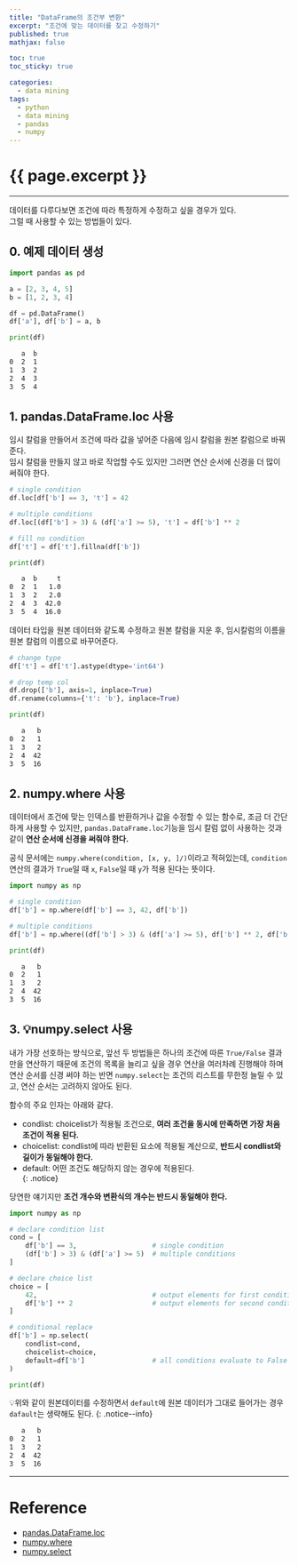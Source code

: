 ```yaml
---
title: "DataFrame의 조건부 변환"
excerpt: "조건에 맞는 데이터를 찾고 수정하기"
published: true
mathjax: false

toc: true
toc_sticky: true

categories:
  - data mining
tags:
  - python
  - data mining
  - pandas
  - numpy
---
```

# {{ page.excerpt }}
---
데이터를 다루다보면 조건에 따라 특정하게 수정하고 싶을 경우가 있다.  
그럴 때 사용할 수 있는 방법들이 있다.  

## 0. 예제 데이터 생성
```python
import pandas as pd

a = [2, 3, 4, 5]
b = [1, 2, 3, 4]

df = pd.DataFrame()
df['a'], df['b'] = a, b

print(df)
```
```markdown
   a  b
0  2  1
1  3  2
2  4  3
3  5  4
```

## 1. pandas.DataFrame.loc 사용
임시 칼럼을 만들어서 조건에 따라 값을 넣어준 다음에 임시 칼럼을 원본 칼럼으로 바꿔준다.  
임시 칼럼을 만들지 않고 바로 작업할 수도 있지만 그러면 연산 순서에 신경을 더 많이 써줘야 한다.  

```python
# single condition
df.loc[df['b'] == 3, 't'] = 42

# multiple conditions
df.loc[(df['b'] > 3) & (df['a'] >= 5), 't'] = df['b'] ** 2

# fill no condition
df['t'] = df['t'].fillna(df['b'])

print(df)
```
```markdown
   a  b     t
0  2  1   1.0
1  3  2   2.0
2  4  3  42.0
3  5  4  16.0
```

데이터 타입을 원본 데이터와 같도록 수정하고 원본 칼럼을 지운 후, 임시칼럼의 이름을 원본 칼럼의 이름으로 바꾸어준다.  

```python
# change type
df['t'] = df['t'].astype(dtype='int64')

# drop temp col
df.drop(['b'], axis=1, inplace=True)
df.rename(columns={'t': 'b'}, inplace=True)

print(df)
```
```markdown
   a   b
0  2   1
1  3   2
2  4  42
3  5  16
```

## 2. numpy.where 사용
데이터에서 조건에 맞는 인덱스를 반환하거나 값을 수정할 수 있는 함수로, 조금 더 간단하게 사용할 수 있지만, `pandas.DataFrame.loc`기능을 임시 칼럼 없이 사용하는 것과 같이 **연산 순서에 신경을 써줘야 한다.**  

공식 문서에는 `numpy.where(condition, [x, y, ]/)`이라고 적혀있는데, `condition`연산의 결과가 `True`일 때 `x`, `False`일 때 `y`가 적용 된다는 뜻이다.  

```python
import numpy as np

# single condition
df['b'] = np.where(df['b'] == 3, 42, df['b'])

# multiple conditions
df['b'] = np.where((df['b'] > 3) & (df['a'] >= 5), df['b'] ** 2, df['b'])

print(df)
```
```markdown
   a   b
0  2   1
1  3   2
2  4  42
3  5  16
```

## 3. 💡numpy.select 사용
내가 가장 선호하는 방식으로, 앞선 두 방법들은 하나의 조건에 따른 `True/False` 결과만을 연산하기 때문에 조건의 목록을 늘리고 싶을 경우 연산을 여러차례 진행해야 하며 연산 순서를 신경 써야 하는 반면 `numpy.select`는 조건의 리스트를 무한정 늘릴 수 있고, 연산 순서는 고려하지 않아도 된다.  

함수의 주요 인자는 아래와 같다.  

- condlist: choicelist가 적용될 조건으로, **여러 조건을 동시에 만족하면 가장 처음 조건이 적용 된다.**  
- choicelist: condlist에 따라 반환된 요소에 적용될 계산으로, **반드시 condlist와 길이가 동일해야 한다.**  
- default: 어떤 조건도 해당하지 않는 경우에 적용된다.  
{: .notice}

당연한 얘기지만 **조건 개수와 변환식의 개수는 반드시 동일해야 한다.**  

```python
import numpy as np

# declare condition list
cond = [
    df['b'] == 3,                   # single condition
    (df['b'] > 3) & (df['a'] >= 5)  # multiple conditions
]

# declare choice list
choice = [
    42,                             # output elements for first condition
    df['b'] ** 2                    # output elements for second condition
]

# conditional replace
df['b'] = np.select(
    condlist=cond,
    choicelist=choice,
    default=df['b']                 # all conditions evaluate to False
)

print(df)
```

💡위와 같이 원본데이터를 수정하면서 `default`에 원본 데이터가 그대로 들어가는 경우 `dafault`는 생략해도 된다.
{: .notice--info}

```markdown
   a   b
0  2   1
1  3   2
2  4  42
3  5  16
```

---
# Reference
- [pandas.DataFrame.loc](https://pandas.pydata.org/docs/reference/api/pandas.DataFrame.loc.html)
- [numpy.where](https://numpy.org/doc/stable/reference/generated/numpy.where.html)
- [numpy.select](https://numpy.org/doc/stable/reference/generated/numpy.select.html)
